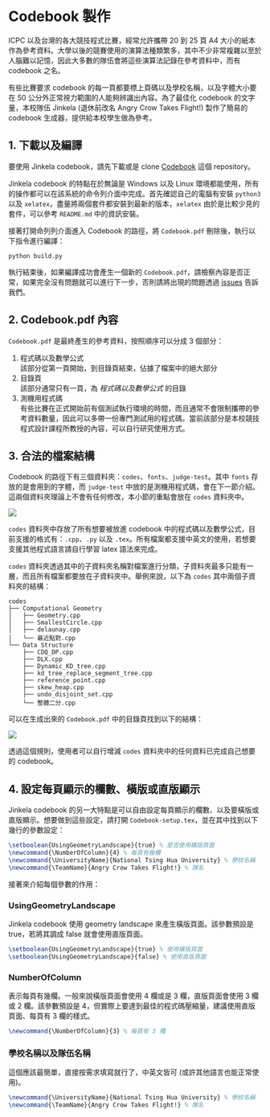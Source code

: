 # Codebook 製作

ICPC 以及台灣的各大競技程式比賽，經常允許攜帶 20 到 25 頁 A4 大小的紙本作為參考資料。大學以後的競賽使用的演算法種類繁多，其中不少非常複雜以至於人腦難以記憶，因此大多數的隊伍會將這些演算法記錄在參考資料中，而有 codebook 之名。

有些比賽要求 codebook 的每一頁都要標上頁碼以及學校名稱，以及字體大小要在 50 公分外正常視力範圍的人能夠辨識出內容。為了最佳化 codebook 的文字量，本校隊伍 Jinkela (退休前改名 Angry Crow Takes Flight!) 製作了簡易的 codebook 生成器，提供給本校學生做為參考。

## 1. 下載以及編譯

要使用 Jinkela codebook，請先下載或是 clone [Codebook](https://github.com/Jinkela-Xiao-Zuan-Feng-Mountaineer/Codebook) 這個 repository。

Jinkela codebook 的特點在於無論是 Windows 以及 Linux 環境都能使用，所有的操作都可以在該系統的命令列介面中完成。首先確認自己的電腦有安裝 `python3` 以及 `xelatex`，盡量將兩個套件都安裝到最新的版本，`xelatex` 由於是比較少見的套件，可以參考 `README.md` 中的資訊安裝。

接著打開命列列介面進入 Codebook 的路徑，將 `Codebook.pdf` 刪除後，執行以下指令進行編譯：

```shell
python build.py
```

執行結束後，如果編譯成功會產生一個新的 `Codebook.pdf`，請檢察內容是否正常，如果完全沒有問題就可以進行下一步，否則請將出現的問題透過 [issues](https://github.com/Jinkela-Xiao-Zuan-Feng-Mountaineer/Codebook/issues) 告訴我們。

## 2. Codebook.pdf 內容

`Codebook.pdf` 是最終產生的參考資料，按照順序可以分成 3 個部分：

1. 程式碼以及數學公式<br>
該部分從第一頁開始，到目錄頁結束，佔據了檔案中的絕大部分
2. 目錄頁<br>
該部分通常只有一頁，為 *程式碼以及數學公式* 的目錄
3. 測機用程式碼<br>
有些比賽在正式開始前有個測試執行環境的時間，而且通常不會限制攜帶的參考資料數量，因此可以多帶一份專門測試用的程式碼。當前該部分是本校競技程式設計課程所教授的內容，可以自行研究使用方式。

## 3. 合法的檔案結構

Codebook 的路徑下有三個資料夾：`codes`、`fonts`、`judge-test`。其中 `fonts` 存放的是會用到的字體，而 `judge-test` 中放的是測機用程式碼，會在下一節介紹。這兩個資料夾理論上不會有任何修改，本小節的重點會放在 `codes` 資料夾中。

![](image/codebook/codes.jpg)

`codes` 資料夾中存放了所有想要被放進 codebook 中的程式碼以及數學公式，目前支援的格式有：`.cpp`、`.py` 以及 `.tex`。所有檔案都支援中英文的使用，若想要支援其他程式語言請自行學習 latex 語法來完成。

`codes` 資料夾透過其中的子資料夾名稱對檔案進行分類，子資料夾最多只能有一層，而且所有檔案都要放在子資料夾中。舉例來說，以下為 `codes` 其中兩個子資料夾的結構：

```
codes
├── Computational Geometry
│   ├── Geometry.cpp
│   ├── SmallestCircle.cpp
│   ├── delaunay.cpp
│   └── 最近點對.cpp
└── Data Structure
    ├── CDQ_DP.cpp
    ├── DLX.cpp
    ├── Dynamic_KD_tree.cpp
    ├── kd_tree_replace_segment_tree.cpp
    ├── reference_point.cpp
    ├── skew_heap.cpp
    ├── undo_disjoint_set.cpp
    └── 整體二分.cpp
```

可以在生成出來的 `Codebook.pdf` 中的目錄頁找到以下的結構：

![](image/codebook/tableofcontents.jpg)

透過這個規則，使用者可以自行增減 `codes` 資料夾中的任何資料已完成自己想要的 codebook。

## 4. 設定每頁顯示的欄數、橫版或直版顯示

Jinkela codebook 的另一大特點是可以自由設定每頁顯示的欄數、以及要橫版或直版顯示。想要做到這些設定，請打開 `Codebook-setup.tex`，並在其中找到以下幾行的參數設定：

```tex
\setboolean{UsingGeometryLandscape}{true} % 是否使用橫版頁面
\newcommand{\NumberOfColumn}{4} % 每頁有幾欄
\newcommand{\UniversityName}{National Tsing Hua University} % 學校名稱
\newcommand{\TeamName}{Angry Crow Takes Flight!} % 隊名
```

接著來介紹每個參數的作用：

### UsingGeometryLandscape

Jinkela codebook 使用 geometry landscape 來產生橫版頁面。該參數預設是 true，若將其調成 false 就會使用直版頁面。

```tex
\setboolean{UsingGeometryLandscape}{true} % 使用橫版頁面
\setboolean{UsingGeometryLandscape}{false} % 使用直版頁面
```

### NumberOfColumn

表示每頁有幾欄。一般來說橫版頁面會使用 4 欄或是 3 欄，直版頁面會使用 3 欄或 2 欄。該參數預設是 4，但實際上要達到最佳的程式碼壓縮量，建議使用直版頁面、每頁有 3 欄的樣式。

```tex
\newcommand{\NumberOfColumn}{3} % 每頁有 3 欄
```

### 學校名稱以及隊伍名稱

這個應該最簡單，直接按需求填寫就行了，中英文皆可 (或許其他語言也能正常使用)。

```tex
\newcommand{\UniversityName}{National Tsing Hua University} % 學校名稱
\newcommand{\TeamName}{Angry Crow Takes Flight!} % 隊名
```
